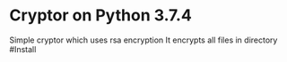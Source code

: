 # Cryptor on Python 3.7.4

Simple cryptor which uses rsa encryption
It encrypts all files in directory
#Install


